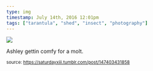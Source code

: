 ```yaml
---
type: img
timestamp: July 14th, 2016 12:01pm
tags: ["tarantula", "shed", "insect", "photography"]
---
```

<img src="https://saturdayxiii.github.io/media/147403431858.jpg"/>

Ashley gettin comfy for a molt.
 
      
      
  
<small>source: https://saturdayxiii.tumblr.com/post/147403431858</small>